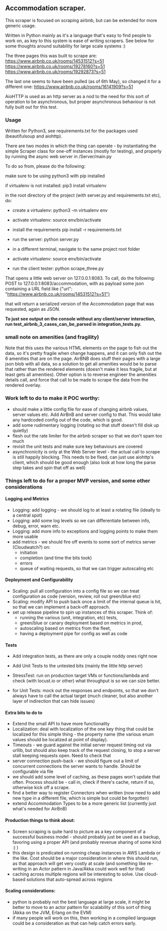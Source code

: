 ## Accommodation scraper.

This scraper is focused on scraping airbnb, but can be extended for more generic usage.

Written in Python mainly as it's a language that's easy to find people to work on, as key to this system is ease of writing scrapers. See below for some thoughts around suitability for large scale systems :)

The three pages this was built to scrape are:
https://www.airbnb.co.uk/rooms/14531512?s=51
https://www.airbnb.co.uk/rooms/19278160?s=51
https://www.airbnb.co.uk/rooms/19292873?s=51

The last one seems to have been pulled (as of 6th May), so changed it for a different one:
https://www.airbnb.co.uk/rooms/16141909?s=51

AioHTTP is used as an http server as a nod to the need for this sort of operation to be asynchronous, but proper asynchronous behaviour is not fully built out for this test.

### Usage

Written for Python3, see requirements.txt for the packages used (beautifulsoup and aiohttp).

There are two modes in which the thing can operate - by instantiating the simple Scraper class for one-off instances (mostly for testing), and properly by running the async web server in /Server/main.py

To do so from, please do the following:

make sure to be using python3 with pip installed

if virtualenv is not installed: pip3 install virtualenv

in the root directory of the project (with server.py and requirements.txt etc), do:
* create a virtualenv: python3 -m virtualenv env
* activate virtualenv: source env/bin/activate
* install the requirements pip install -r requirements.txt
* run the server: python server.py

* in a different terminal, navigate to the same project root folder
* activate virtualenv: source env/bin/activate
* run the client tester: python scrape_three.py

That opens a little web server on 127.0.0.1:8083. To call, do the following:
POST to 127.0.0.1:8083/accommodation, with as payload some json containing a URL field
like {"url": "https://www.airbnb.co.uk/rooms/14531512?s=51"}

that will return a serialized version of the Accommodation page that was requested, again as JSON.

**To just see output on the console without any client/server interaction, run test_airbnb_3_cases_can_be_parsed in integration_tests.py.**

### small note on amenities (and fragility)

Note that this uses the various HTML elements on the page to fish out the data, so it's pretty fragile when change happens, and it can only fish out the 6 amenities that are on the page. AirBNB does stuff their pages with a large json blob with all data, so a solution to get all amenities would be to parse that rather than the rendered elements (doesn't make it less fragile, but at least gets all amenities). Other option is to reverse engineer the amenities details call, and force that call to be made to scrape the data from the rendered overlay.

### Work left to do to make it POC worthy:
* should make a little config file for ease of changing airbnb values, server values etc. Add AirBnB and server config to that. This would take any hardcoded config out of the code, which is good.
* add some rudimentary logging (rotating so that stuff doesn't fill disk up quietly)
* flesh out the rate limiter for the airbnb scraper so that we don't spam too much
* revisit the unit tests and make sure key behaviours are covered
* asynchronicity is only at the Web Server level - the actual call to scrape is still happily blocking. This needs to be fixed, can just use aiohttp's client, which should be good enough (also look at how long the parse step takes and spin that off as well)

### Things left to do for a proper MVP version, and some other considerations

#### Logging and Metrics
* Logging: add logging - we should log to at least a rotating file (ideally to a central spot)
* Logging: add some log levels so we can differentiate between info, debug, error, warn etc.
* Logging: add more info to exceptions and logging points to make them more usable
* add metrics - we should fire off events to some sort of metrics server (Cloudwatch?) on:
    * initiation
    * completion (and time the bits took)
    * errors
    * queue of waiting requests, so that we can trigger autoscaling etc

#### Deployment and Configurability
* Scaling: pull all configuration into a config file so we can treat configuration as code (version, review, roll out green/blue etc)
* Scaling: modify API to push back once a limit of the internal queue is hit, so that we can implement a back-off approach.
* set up release pipeline to spin up instances of this scraper. Think of:
    * running the various (unit, integration, etc) tests,
    * green/blue or canary deployment based on metrics in prod,
    * autoscaling based on metrics from the fleet,
    * having a deployment pipe for config as well as code

#### Tests
* Add integration tests, as there are only a couple noddy ones right now
* Add Unit Tests to the untested bits (mainly the little http server)
* StressTest: run on production target VMs or functions/lambda and check (with locust.io or other) what throughput is so we can size better.

* for Unit Tests: mock out the responses and endpoints, so that we don't always have to call the actual target (much cleaner, but also another layer of indirection that can hide issues)

#### Extra bits to do to
* Extend the small API to have more functionality
* Localization: deal with localization of the one key thing that could be localized for this simple thing - the property name (the various enum values should be localized at point of display).
* Timeouts - we guard against the initial server request timing out via urllib, but should also keep track of the request closing, to stop a server stall keeping requests open. Need to check that
* server connection push-back - we should figure out a limit of concurrent connections the server wants to handle. Should be configurable via file
* we should add some level of caching, as these pages won't update that often. Process should be - call in, check if there's cache, return if so, otherwise kick off a scrape.
* find a better way to register Connectors when written (now need to add new type in a different file, which is simple but could be forgotten)
* extend Accommodation Types to be a more generic list (currently just what's needed for AirBnB)

#### Production things to think about:
* Screen scraping is quite hard to picture as a key component of a successful business model - should probably just be used as a backup, favoring using a proper API (and probably revenue sharing of some kind :) )
* this design is predicated on running cheap instances in AWS Lambda or the like. Cost should be a major consideration in where this should run, as that approach will get very costly at scale (and something like re-writing in an Actor pattern in Java/Akka could work well for that)
* caching across multiple regions will be interesting to solve. Use cloud-based solutions that auto-spread across regions


#### Scaling considerations:
* python is probably not the best language at large scale, it might be better to move to an actor pattern for scalability of this sort of thing (Akka on the JVM, Erlang on the EVM)
* if many people will work on this, then working in a compiled language could be a consideration as that can help catch errors early.
